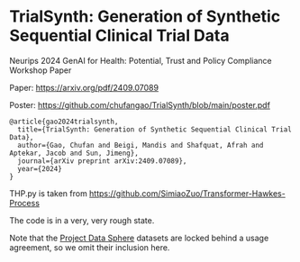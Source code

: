 # TrialSynth: Generation of Synthetic Sequential Clinical Trial Data

Neurips 2024 GenAI for Health: Potential, Trust and Policy Compliance Workshop Paper

Paper: https://arxiv.org/pdf/2409.07089

Poster: https://github.com/chufangao/TrialSynth/blob/main/poster.pdf

```
@article{gao2024trialsynth,
  title={TrialSynth: Generation of Synthetic Sequential Clinical Trial Data},
  author={Gao, Chufan and Beigi, Mandis and Shafquat, Afrah and Aptekar, Jacob and Sun, Jimeng},
  journal={arXiv preprint arXiv:2409.07089},
  year={2024}
}
```

THP.py is taken from https://github.com/SimiaoZuo/Transformer-Hawkes-Process

The code is in a very, very rough state. 

Note that the [Project Data Sphere](https://data.projectdatasphere.org/projectdatasphere/html/home) datasets are locked behind a usage agreement, so we omit their inclusion here.

